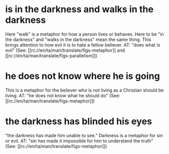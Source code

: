 # is in the darkness and walks in the darkness

Here "walk" is a metaphor for how a person lives or behaves. Here to be "in the darkness" and "walks in the darkness" mean the same thing. This brings attention to how evil it is to hate a fellow believer. AT: "does what is evil" (See: [[rc://en/ta/man/translate/figs-metaphor]] and [[rc://en/ta/man/translate/figs-parallelism]])

# he does not know where he is going

This is a metaphor for the believer who is not living as a Christian should be living. AT: "he does not know what he should do" (See: [[rc://en/ta/man/translate/figs-metaphor]])

# the darkness has blinded his eyes

"the darkness has made him unable to see." Darkness is a metaphor for sin or evil. AT: "sin has made it impossible for him to understand the truth" (See: [[rc://en/ta/man/translate/figs-metaphor]])

